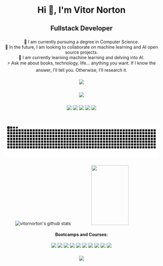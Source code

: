 <h1 align="center">Hi 👋, I'm Vitor Norton</h1>

###

<h2 align="center">Fullstack Developer</h2>

###

<p align="center">🔭 I am currently pursuing a degree in Computer Science.<br>🤝 In the future, I am looking to collaborate on machine learning and AI open source projects.<br>🌱 I am currently learning machine learning and delving into AI.<br>⚡ Ask me about books, technology, life... anything you want. If I know the answer, I'll tell you. Otherwise, I'll research it.</p>

###
<div align="center">
<img height="250" src="https://cdn.discordapp.com/attachments/750422662723141775/1268283657102032998/Emote.gif?ex=66abdcb3&is=66aa8b33&hm=4048580356fa76a80d81c1d1a7e3171eb3991cc46e077b12eee8d3f4c20ad3b3&"/>
</div>

###

  <div align="center">
  <img src="https://skillicons.dev/icons?i=vscode,html,css,js,angular,ts,nodejs,php,react,nextjs,aws,wordpress,git,github,docker,postgres,py,cs,cpp,c,dotnet,bootstrap,flutter,linux,mysql,php,ai,ps,pr,ableton,&theme=dark&perline=15" />
  </div>

###

<div align="center">
  <a href="https://www.tiktok.com/@vitornorton" target="_blank"><img src="https://img.shields.io/badge/TikTok-%23000000.svg?style=for-the-badge&logo=TikTok&logoColor=white" height="35 target="_blank></a> 
  <a href="https://www.instagram.com/ovitornorton/" target="_blank"><img src="https://img.shields.io/badge/-Instagram-%23E4405F?style=for-the-badge&logo=instagram&logoColor=white" height="35 target="_blank"></a>
 	<a href="https://www.twitch.tv/snapbk_" target="_blank"><img src="https://img.shields.io/badge/Twitch-9146FF?style=for-the-badge&logo=twitch&logoColor=white" height="35 target="_blank"></a>
  <a href="" target="_blank"><img src="https://img.shields.io/badge/Discord-7289DA?style=for-the-badge&logo=discord&logoColor=white" height="35 target="_blank"></a> 
  <a href="https://www.linkedin.com/in/vitornorton/" <img src="https://img.shields.io/badge/-LinkedIn-%230077B5?style=for-the-badge&logo=linkedin&logoColor=white" height="35 target="_blank"></a>
  <a href=""target="_blank"> <img src="https://img.shields.io/badge/twitter-%23000000.svg?style=for-the-badge&logo=X&logoColor=white" height="35 target="_blank"></a
  
  
</div>

###

<div align="center">
<br clear="both">

<img src="https://raw.githubusercontent.com/vitornorton/vitornorton/output/snake.svg" alt="Snake animation" />
</div>

###

<div align="center">
  
  <img width="49%" height="195px" src="https://github-readme-stats.vercel.app/api?username=vitornorton&show_icons=true&count_private=true&hide_border=true&title_color=B03A2E&icon_color=B03A2E&text_color=c9d1d9&bg_color=0d1117" alt="vitornorton's github stats" /> 
  
  <img width="49%" height="195px" src="https://github-readme-stats.vercel.app/api/top-langs/?username=vitornorton&layout=compact&hide_border=true&title_color=B03A2E&text_color=B03A2E&bg_color=0d1117" />
</div>

<div align="center">
  
#### Bootcamps and Courses:

[<img src="https://hermes.dio.me/tracks/0a65ba61-a8fa-46d9-88aa-dbebb029583e.png" height="95"></a>](https://hermes.dio.me/certificates/1BJHMPAF.pdf)
[<img src="https://hermes.dio.me/tracks/a123a707-54de-4a67-88ee-5c129beb14d7.png" height="98"></a>](https://hermes.dio.me/certificates/HRF2HQGD.pdf)
[<img src="https://hermes.dio.me/tracks/f5dba255-da18-427a-a02a-ca11a339c1cd.png" height="80"/></a>](https://web.dio.me/track/potencia-tech-powered-ifood-ciencias-de-dados-com-python)
[<img src="https://hermes.dio.me/tracks/03253ff0-95b9-4904-84e7-2063e9d6cb26.png" height="80"/></a>](https://web.dio.me/track/santander-bootcamp-2023-ciencia-de-dados-com-python)
[<img src="https://hermes.dio.me/tracks/bdc7cc19-c796-46a2-b767-e8bdc201fcb8.png" height="80"/></a>](https://hermes.dio.me/certificates/IAGPRTKC.pdf)
[<img src="https://hermes.dio.me/tracks/b88f117f-829e-4546-8f0b-4560ce423108.png" height="80"/></a>](https://hermes.dio.me/certificates/SPAF9CQI.pdf)
[<img src="https://hermes.dio.me/tracks/4deb40de-7fb6-4229-a6a5-97185381d577.png" height="80"></a>](https://hermes.dio.me/certificates/BCMZZRBH.pdf)
[<img src="https://hermes.dio.me/tracks/5d55a4ec-ef34-4222-830f-18dea83ba393.png" height="80"></a>](https://hermes.dio.me/certificates/XLZEJK13.pdf)
[<img src="https://hermes.dio.me/tracks/a736ef42-0d2f-4079-adb4-25c55c85ba2b.png" height="80"></a>](https://hermes.dio.me/certificates/R9MNULYI.pdf)
[<img src="https://hermes.dio.me/tracks/a114aa74-854a-455b-8169-dc9157712b27.png" height="80"></a>](https://hermes.dio.me/certificates/0FCTUBRP.pdf)

</div>

###

<img src="https://komarev.com/ghpvc/?username=your-github-vitornorton&color=blueviolet">
